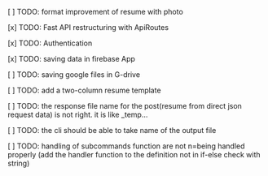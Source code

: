[ ] TODO: format improvement of resume with photo

[x] TODO: Fast API restructuring with ApiRoutes

[x] TODO: Authentication

[x] TODO: saving data in firebase App

[ ] TODO: saving google files in G-drive

[ ] TODO: add a two-column resume template

[ ] TODO: the response file name for the post(resume from direct json request data) is not right. it is like _temp...

[ ] TODO: the cli should be able to take name of the output file

[ ] TODO: handling of subcommands function are not n=being handled properly (add the handler function to the definition not in if-else check with string)
